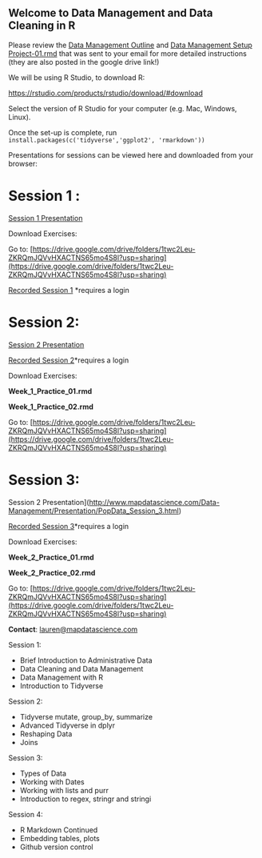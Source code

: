 ## Welcome to Data Management and Data Cleaning in R

Please review the [Data Management Outline](Data-Management-Outline.html) and [Data Management Setup Project-01.rmd](Data-Management-Setup-Project-01.html) that was sent to your email for more detailed instructions (they are also posted in the google drive link!)

We will be using R Studio, to download R:

https://rstudio.com/products/rstudio/download/#download

Select the version of R Studio for your computer (e.g. Mac, Windows, Linux).

Once the set-up is complete, run `install.packages(c('tidyverse','ggplot2', 'rmarkdown'))`


Presentations for sessions can be viewed here and downloaded from your browser: 

# Session 1 :

[Session 1 Presentation](http://www.mapdatascience.com/Data-Management/Presentation/PopData_Session_1.html)

Download Exercises:

Go to: [https://drive.google.com/drive/folders/1twc2Leu-ZKRQmJQVvHXACTNS65mo4S8l?usp=sharing](https://drive.google.com/drive/folders/1twc2Leu-ZKRQmJQVvHXACTNS65mo4S8l?usp=sharing)

[Recorded Session 1](https://register.gotowebinar.com/recording/792042405421547779) *requires a login 

# Session 2:

[Session 2 Presentation](http://www.mapdatascience.com/Data-Management/Presentation/PopData_Session_2.html)

[Recorded Session 2]( https://attendee.gotowebinar.com/recording/8257233776857553153)*requires a login 

Download Exercises:

**Week_1_Practice_01.rmd**

**Week_1_Practice_02.rmd**

Go to: [https://drive.google.com/drive/folders/1twc2Leu-ZKRQmJQVvHXACTNS65mo4S8l?usp=sharing](https://drive.google.com/drive/folders/1twc2Leu-ZKRQmJQVvHXACTNS65mo4S8l?usp=sharing)

# Session 3:

Session 2 Presentation](http://www.mapdatascience.com/Data-Management/Presentation/PopData_Session_3.html)

[Recorded Session 3]()*requires a login 

Download Exercises:

**Week_2_Practice_01.rmd**

**Week_2_Practice_02.rmd**

Go to: [https://drive.google.com/drive/folders/1twc2Leu-ZKRQmJQVvHXACTNS65mo4S8l?usp=sharing](https://drive.google.com/drive/folders/1twc2Leu-ZKRQmJQVvHXACTNS65mo4S8l?usp=sharing)

**Contact**: lauren@mapdatascience.com 


Session 1:

- Brief Introduction to Administrative Data
- Data Cleaning and Data Management
- Data Management with R 
- Introduction to Tidyverse

Session 2:
- Tidyverse mutate, group_by, summarize
- Advanced Tidyverse in dplyr
- Reshaping Data
- Joins 

Session 3:

- Types of Data
- Working with Dates
- Working with lists and purr
- Introduction to regex, stringr and stringi

Session 4:
- R Markdown Continued
- Embedding tables, plots 
- Github version control
